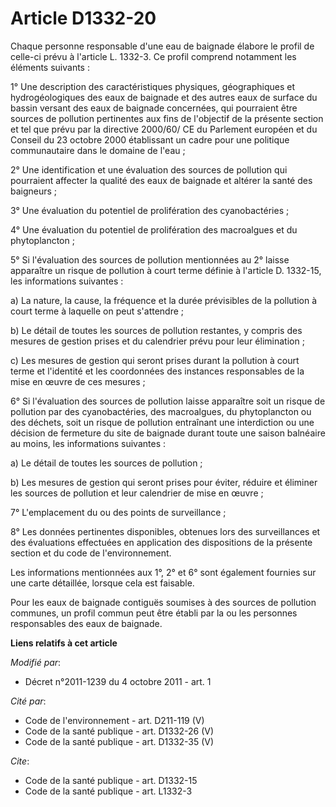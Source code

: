 # Article D1332-20

Chaque personne responsable d'une eau de baignade élabore le profil de celle-ci prévu à l'article L. 1332-3. Ce profil
comprend notamment les éléments suivants : 

1° Une description des caractéristiques physiques, géographiques et hydrogéologiques des eaux de baignade et des autres eaux
de surface du bassin versant des eaux de baignade concernées, qui pourraient être sources de pollution pertinentes aux fins
de l'objectif de la présente section et tel que prévu par la directive 2000/60/ CE du Parlement européen et du Conseil du 23
octobre 2000 établissant un cadre pour une politique communautaire dans le domaine de l'eau ; 

2° Une identification et une évaluation des sources de pollution qui pourraient affecter la qualité des eaux de baignade et
altérer la santé des baigneurs ; 

3° Une évaluation du potentiel de prolifération des cyanobactéries ; 

4° Une évaluation du potentiel de prolifération des macroalgues et du phytoplancton ; 

5° Si l'évaluation des sources de pollution mentionnées au 2° laisse apparaître un risque de pollution à court terme définie
à l'article D. 1332-15, les informations suivantes : 

a) La nature, la cause, la fréquence et la durée prévisibles de la pollution à court terme à laquelle on peut s'attendre ; 

b) Le détail de toutes les sources de pollution restantes, y compris des mesures de gestion prises et du calendrier prévu
pour leur élimination ;  

c) Les mesures de gestion qui seront prises durant la pollution à court terme et l'identité et les coordonnées des instances
responsables de la mise en œuvre de ces mesures ; 

6° Si l'évaluation des sources de pollution laisse apparaître soit un risque de pollution par des cyanobactéries, des
macroalgues, du phytoplancton ou des déchets, soit un risque de pollution entraînant une interdiction ou une décision de
fermeture du site de baignade durant toute une saison balnéaire au moins, les informations suivantes : 

a) Le détail de toutes les sources de pollution ; 

b) Les mesures de gestion qui seront prises pour éviter, réduire et éliminer les sources de pollution et leur calendrier de
mise en œuvre ; 

7° L'emplacement du ou des points de surveillance ; 

8° Les données pertinentes disponibles, obtenues lors des surveillances et des évaluations effectuées en application des
dispositions de la présente section et du code de l'environnement. 

Les informations mentionnées aux 1°, 2° et 6° sont également fournies sur une carte détaillée, lorsque cela est faisable. 

Pour les eaux de baignade contiguës soumises à des sources de pollution communes, un profil commun peut être établi par la ou
les personnes responsables des eaux de baignade.

**Liens relatifs à cet article**

_Modifié par_:

  - Décret n°2011-1239 du 4 octobre 2011 - art. 1

_Cité par_:

  - Code de l'environnement - art. D211-119 (V)
  - Code de la santé publique - art. D1332-26 (V)
  - Code de la santé publique - art. D1332-35 (V)

_Cite_:

  - Code de la santé publique - art. D1332-15
  - Code de la santé publique - art. L1332-3
